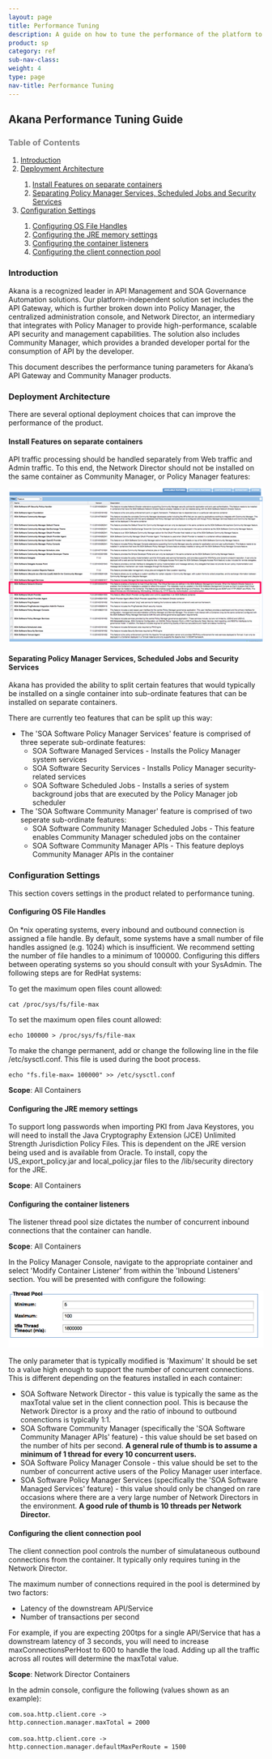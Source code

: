 ```yaml
---
layout: page
title: Performance Tuning
description: A guide on how to tune the performance of the platform to support high load
product: sp
category: ref
sub-nav-class: 
weight: 4
type: page
nav-title: Performance Tuning
---
```


Akana Performance Tuning Guide
-------------------------------------

<h3 style="color: grey;">Table of Contents</h3>
<ol class="table_of_contents">
	<li><a href="#introduction">Introduction</a></li>
	<li><a href="#deployment-architecture">Deployment Architecture</a></li>
	<ol>
		<li><a href="#install-features-on-separate-containers">Install Features on separate containers</a></li>
		<li><a href="#separating-policy-manager-features">Separating Policy Manager Services, Scheduled Jobs and Security Services </a></li>
	</ol>
	<li><a href="#config-setting">Configuration Settings</a></li>
	<ol>
		<li><a href="#os-file-handles">Configuring OS File Handles</a></li>
		<li><a href="#jre-memory">Configuring the JRE memory settings</a></li>
		<li><a href="#listener-connection-pool">Configuring the container listeners</a></li>
		<li><a href="#client-connection-pool">Configuring the client connection pool</a></li>
	</ol>
</ol>

### <a name="introduction"></a>Introduction

Akana is a recognized leader in API Management and SOA Governance Automation solutions.  Our platform-independent solution set includes the API Gateway, which is further broken down into Policy Manager, the centralized administration console, and Network Director, an intermediary that integrates with Policy Manager to provide high-performance, scalable API security and management capabilities. The solution also includes Community Manager, which provides a branded developer portal for the consumption of API by the developer.

This document describes the performance tuning parameters for Akana’s API Gateway and Community Manager products. 

### <a name="deployment-architecture"></a>Deployment Architecture
There are several optional deployment choices that can improve the performance of the product.

#### <a name="install-features-on-separate-containers"></a>Install Features on separate containers
API traffic processing should be handled separately from Web traffic and Admin traffic. To this end, the Network Director should not be installed on the same container as Community Manager, or Policy Manager features:

![Admin Console](images/hardening-admin-console.png "Admin Console")

#### <a name="separating-policy-manager-features"></a>Separating Policy Manager Services, Scheduled Jobs and Security Services

Akana has provided the ability to split certain features that would typically be installed on a single container into sub-ordinate features that can be installed on separate containers.

There are currently teo features that can be split up this way:

* The 'SOA Software Policy Manager Services' feature is comprised of three seperate sub-ordinate features:
  * SOA Software Managed Services - Installs the Policy Manager system services
  * SOA Software Security Services - Installs Policy Manager security-related services
  * SOA Software Scheduled Jobs - Installs a series of system background jobs that are executed by the Policy Manager job scheduler
* The 'SOA Software Community Manager' feature is comprised of two seperate sub-ordinate features:
  * SOA Software Community Manager Scheduled Jobs - This feature enables Community Manager scheduled jobs on the container
  * SOA Software Community Manager APIs - This feature deploys Community Manager APIs in the container



### <a name="config-setting"></a>Configuration Settings

This section covers settings in the product related to performance tuning.

#### <a name="os-file-handles"></a>Configuring OS File Handles

On *nix operating systems, every inbound and outbound connection is assigned a file handle. By default, some systems have a small number of file handles assigned (e.g. 1024) which is insufficient. We recommend setting the number of file handles to a minimum of 100000. Configuring this differs between operating systems so you should consult with your SysAdmin. The following steps are for RedHat systems:

To get the maximum open files count allowed:

```
cat /proc/sys/fs/file-max
```

To set the maximum open files count allowed:

```
echo 100000 > /proc/sys/fs/file-max
```

To make the change permanent, add or change the following line in the file /etc/sysctl.conf. This file is used during the boot process.

```
echo "fs.file-max= 100000" >> /etc/sysctl.conf
```

**Scope**: All Containers

#### <a name="jre-memory"></a>Configuring the JRE memory settings

To support long passwords when importing PKI from Java Keystores, you will need to install the Java Cryptography Extension (JCE) Unlimited Strength Jurisdiction Policy Files. This is dependent on the JRE version being used and is available from Oracle. To install, copy the US_export_policy.jar and local_policy.jar files to the /lib/security directory for the JRE. 

**Scope**: All Containers

#### <a name="listener-connection-pool"></a>Configuring the container listeners

The listener thread pool size dictates the number of concurrent inbound connections that the container can handle.

**Scope**: All Containers

In the Policy Manager Console, navigate to the appropriate container and select 'Modify Container Listener' from within the 'Inbound Listeners' section. You will be presented with configure the following:

![Modify Container Listener](images/modify-container-listener.png "Modify Container Listener")

The only parameter that is typically modified is 'Maximum' It should be set to a value high enough to support the number of concurrent connections. This is different depending on the features installed in each container:

* SOA Software Network Director - this value is typically the same as the maxTotal value set in the client connection pool. This is because the Network Director is a proxy and the ratio of inbound to outbound conenctions is typically 1:1.
* SOA Software Community Manager (specifically the 'SOA Software Community Manager APIs' feature) - this value should be set based on the number of hits per second. **A general rule of thumb is to assume a minimum of 1 thread for every 10 concurrent users.**
* SOA Software Policy Manager Console - this value should be set to the number of concurrent active users of the Policy Manager user interface.
* SOA Software Policy Manager Services (specifically the 'SOA Software Managed Services' feature) - this value should only be changed on rare occasions where there are a very large number of Network Directors in the environment. **A good rule of thumb is 10 threads per Network Director.**

#### <a name="client-connection-pool"></a>Configuring the client connection pool

The client connection pool controls the number of simulataneous outbound connections from the container. It typically only requires tuning in the Network Director.

The maximum number of connections required in the pool is determined by two factors:

* Latency of the downstream API/Service
* Number of transactions per second

For example, if you are expecting 200tps for a single API/Service that has a downstream latency of 3 seconds, you will need to increase maxConnectionsPerHost to 600 to handle the load. Adding up all the traffic across all routes will determine the maxTotal value.

**Scope**: Network Director Containers

In the admin console, configure the following (values shown as an example):

```
com.soa.http.client.core -> 
http.connection.manager.maxTotal = 2000

com.soa.http.client.core -> 
http.connection.manager.defaultMaxPerRoute = 1500
```
